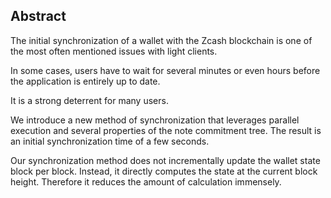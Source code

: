 ## Abstract

The initial synchronization of a wallet with the Zcash blockchain is one of the most often mentioned issues with light clients.

In some cases, users have to wait for several minutes or even hours before the application is entirely up to date.

It is a strong deterrent for many users.

We introduce a new method of synchronization that leverages parallel execution and several properties of the note commitment tree. The result is an initial synchronization time of a few seconds.

Our synchronization method does not incrementally update the wallet state block per block. Instead, it directly computes the state at the current block height. Therefore it reduces the amount of calculation immensely.




